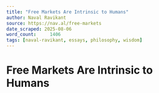```yaml
---
title: "Free Markets Are Intrinsic to Humans"
author: Naval Ravikant
source: https://nav.al/free-markets
date_scraped: 2025-08-06
word_count:     1406
tags: [naval-ravikant, essays, philosophy, wisdom]
---
```


# Free Markets Are Intrinsic to Humans

